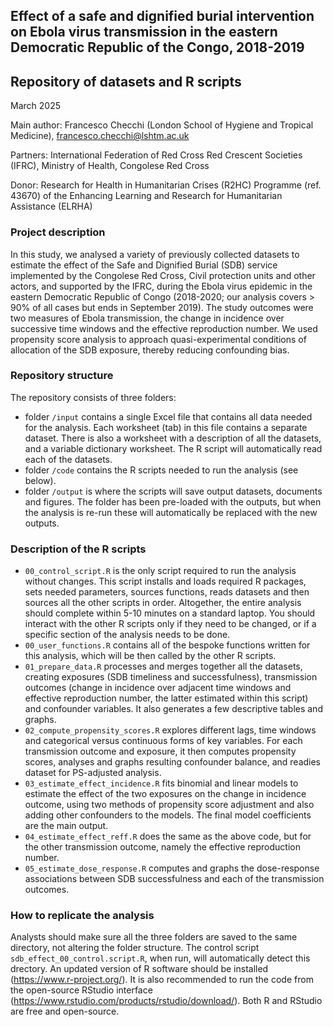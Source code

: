 ## Effect of a safe and dignified burial intervention on Ebola virus transmission in the eastern Democratic Republic of the Congo, 2018-2019
## Repository of datasets and R scripts
March 2025

Main author: Francesco Checchi (London School of Hygiene and Tropical Medicine), francesco.checchi@lshtm.ac.uk

Partners: International Federation of Red Cross Red Crescent Societies (IFRC), Ministry of Health, Congolese Red Cross

Donor: Research for Health in Humanitarian Crises (R2HC) Programme (ref. 43670) of the Enhancing Learning and Research for Humanitarian Assistance (ELRHA)

### Project description
In this study, we analysed a variety of previously collected datasets to estimate the effect of the Safe and Dignified Burial (SDB) service implemented by the Congolese Red Cross, Civil protection units and other actors, and supported by the IFRC, during the Ebola virus epidemic in the eastern Democratic Republic of Congo (2018-2020; our analysis covers > 90% of all cases but ends in September 2019). The study outcomes were two measures of Ebola transmission, the change in incidence over successive time windows and the effective reproduction number. We used propensity score analysis to approach quasi-experimental conditions of allocation of the SDB exposure, thereby reducing confounding bias.

### Repository structure
The repository consists of three folders:
* folder `/input` contains a single Excel file that contains all data needed for the analysis. Each worksheet (tab) in this file contains a separate dataset. There is also a worksheet with a description of all the datasets, and a variable dictionary worksheet. The R script will automatically read each of the datasets.
* folder `/code` contains the R scripts needed to run the analysis (see below).
* folder `/output` is where the scripts will save output datasets, documents and figures. The folder has been pre-loaded with the outputs, but when the analysis is re-run these will automatically be replaced with the new outputs.

### Description of the R scripts
* `00_control_script.R` is the only script required to run the analysis without changes. This script installs and loads required R packages, sets needed parameters, sources functions, reads datasets and then sources all the other scripts in order. Altogether, the entire analysis should complete within 5-10 minutes on a standard laptop. You should interact with the other R scripts only if they need to be changed, or if a specific section of the analysis needs to be done.
* `00_user_functions.R` contains all of the bespoke functions written for this analysis, which will be then called by the other R scripts.
* `01_prepare_data.R` processes and merges together all the datasets, creating exposures (SDB timeliness and successfulness), transmission outcomes (change in incidence over adjacent time windows and effective reproduction number, the latter estimated within this script) and confounder variables. It also generates a few descriptive tables and graphs.
* `02_compute_propensity_scores.R` explores different lags, time windows and categorical versus continuous forms of key variables. For each transmission outcome and exposure, it then computes propensity scores, analyses and graphs resulting confounder balance, and readies dataset for PS-adjusted analysis.
* `03_estimate_effect_incidence.R` fits binomial and linear models to estimate the effect of the two exposures on the change in incidence outcome, using two methods of propensity score adjustment and also adding other confounders to the models. The final model coefficients are the main output.
* `04_estimate_effect_reff.R` does the same as the above code, but for the other transmission outcome, namely the effective reproduction number.
* `05_estimate_dose_response.R` computes and graphs the dose-response associations between SDB successfulness and each of the transmission outcomes.


### How to replicate the analysis
Analysts should make sure all the three folders are saved to the same directory, not altering the folder structure. The control script `sdb_effect_00_control.script.R`, when run, will automatically detect this drectory. An updated version of R software should be installed (https://www.r-project.org/). It is also recommended to run the code from the open-source RStudio interface (https://www.rstudio.com/products/rstudio/download/). Both R and RStudio are free and open-source.
